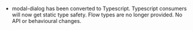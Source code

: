 - modal-dialog has been converted to Typescript. Typescript consumers will now get static type safety. Flow types are no longer provided. No API or behavioural changes.
